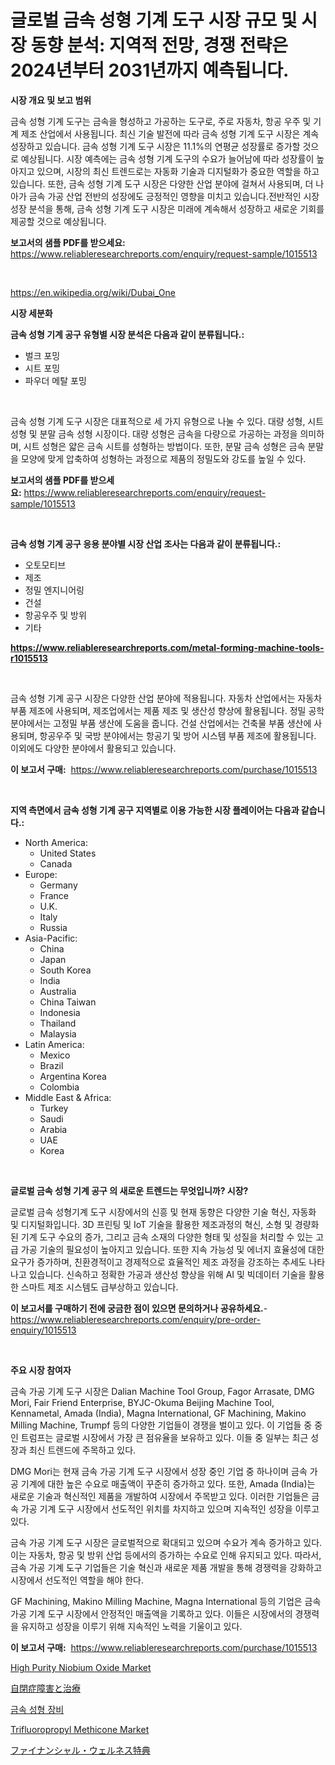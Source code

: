 <p><h1>글로벌 금속 성형 기계 도구 시장 규모 및 시장 동향 분석: 지역적 전망, 경쟁 전략은 2024년부터 2031년까지 예측됩니다.</h1></p><p><strong>시장 개요 및 보고 범위</strong></p>
<p><p>금속 성형 기계 도구는 금속을 형성하고 가공하는 도구로, 주로 자동차, 항공 우주 및 기계 제조 산업에서 사용됩니다. 최신 기술 발전에 따라 금속 성형 기계 도구 시장은 계속 성장하고 있습니다. 금속 성형 기계 도구 시장은 11.1%의 연평균 성장률로 증가할 것으로 예상됩니다. 시장 예측에는 금속 성형 기계 도구의 수요가 늘어남에 따라 성장률이 높아지고 있으며, 시장의 최신 트렌드로는 자동화 기술과 디지털화가 중요한 역할을 하고 있습니다. 또한, 금속 성형 기계 도구 시장은 다양한 산업 분야에 걸쳐서 사용되며, 더 나아가 금속 가공 산업 전반의 성장에도 긍정적인 영향을 미치고 있습니다.전반적인 시장 성장 분석을 통해, 금속 성형 기계 도구 시장은 미래에 계속해서 성장하고 새로운 기회를 제공할 것으로 예상됩니다.</p></p>
<p><strong>보고서의 샘플 PDF를 받으세요:</strong> <a href="https://www.reliableresearchreports.com/enquiry/request-sample/1015513">https://www.reliableresearchreports.com/enquiry/request-sample/1015513</a></p>
<p>&nbsp;</p>
<p><a href="https://en.wikipedia.org/wiki/Dubai_One">https://en.wikipedia.org/wiki/Dubai_One</a></p>
<p><strong>시장 세분화</strong></p>
<p><strong>금속 성형 기계 공구 유형별 시장 분석은 다음과 같이 분류됩니다.:</strong></p>
<p><ul><li>벌크 포밍</li><li>시트 포밍</li><li>파우더 메탈 포밍</li></ul></p>
<p>&nbsp;</p>
<p><p>금속 성형 기계 도구 시장은 대표적으로 세 가지 유형으로 나눌 수 있다. 대량 성형, 시트 성형 및 분말 금속 성형 시장이다. 대량 성형은 금속을 다량으로 가공하는 과정을 의미하며, 시트 성형은 얇은 금속 시트를 성형하는 방법이다. 또한, 분말 금속 성형은 금속 분말을 모양에 맞게 압축하여 성형하는 과정으로 제품의 정밀도와 강도를 높일 수 있다.</p></p>
<p><strong>보고서의 샘플 PDF를 받으세요:</strong>&nbsp;<a href="https://www.reliableresearchreports.com/enquiry/request-sample/1015513">https://www.reliableresearchreports.com/enquiry/request-sample/1015513</a></p>
<p>&nbsp;</p>
<p><strong> 금속 성형 기계 공구 응용 분야별 시장 산업 조사는 다음과 같이 분류됩니다.:</strong></p>
<p><ul><li>오토모티브</li><li>제조</li><li>정밀 엔지니어링</li><li>건설</li><li>항공우주 및 방위</li><li>기타</li></ul></p>
<p><strong><a href="https://www.reliableresearchreports.com/metal-forming-machine-tools-r1015513">https://www.reliableresearchreports.com/metal-forming-machine-tools-r1015513</a></strong></p>
<p>&nbsp;</p>
<p><p>금속 성형 기계 공구 시장은 다양한 산업 분야에 적용됩니다. 자동차 산업에서는 자동차 부품 제조에 사용되며, 제조업에서는 제품 제조 및 생산성 향상에 활용됩니다. 정밀 공학 분야에서는 고정밀 부품 생산에 도움을 줍니다. 건설 산업에서는 건축물 부품 생산에 사용되며, 항공우주 및 국방 분야에서는 항공기 및 방어 시스템 부품 제조에 활용됩니다. 이외에도 다양한 분야에서 활용되고 있습니다.</p></p>
<p><strong>이 보고서 구매:</strong>&nbsp; <a href="https://www.reliableresearchreports.com/purchase/1015513">https://www.reliableresearchreports.com/purchase/1015513</a></p>
<p>&nbsp;</p>
<p><strong>지역 측면에서 금속 성형 기계 공구 지역별로 이용 가능한 시장 플레이어는 다음과 같습니다.:</strong></p>
<p><ul>
    <li>
        North America:
        <ul>
            <li>United States</li>
            <li>Canada</li>
        </ul>
    </li>
    <li>
        Europe:
        <ul>
            <li>Germany</li>
            <li>France</li>
            <li>U.K.</li>
            <li>Italy</li>
            <li>Russia</li>
        </ul>
    </li>
    <li>
        Asia-Pacific:
        <ul>
            <li>China</li>
            <li>Japan</li>
            <li>South Korea</li>
            <li>India</li>
            <li>Australia</li>
            <li>China Taiwan</li>
            <li>Indonesia</li>
            <li>Thailand</li>
            <li>Malaysia</li>
        </ul>
    </li>
    <li>
        Latin America:
        <ul>
            <li>Mexico</li>
            <li>Brazil</li>
            <li>Argentina Korea</li>
            <li>Colombia</li>
        </ul>
    </li>
    <li>
        Middle East & Africa:
        <ul>
            <li>Turkey</li>
            <li>Saudi</li>
            <li>Arabia</li>
            <li>UAE</li>
            <li>Korea</li>
        </ul>
    </li>
    </ul></p>
<p>&nbsp;</p>
<p><strong>글로벌 금속 성형 기계 공구 의 새로운 트렌드는 무엇입니까? 시장?</strong></p>
<p><p>글로벌 금속 성형기계 도구 시장에서의 신흥 및 현재 동향은 다양한 기술 혁신, 자동화 및 디지털화입니다. 3D 프린팅 및 IoT 기술을 활용한 제조과정의 혁신, 소형 및 경량화된 기계 도구 수요의 증가, 그리고 금속 소재의 다양한 형태 및 성질을 처리할 수 있는 고급 가공 기술의 필요성이 높아지고 있습니다. 또한 지속 가능성 및 에너지 효율성에 대한 요구가 증가하며, 친환경적이고 경제적으로 효율적인 제조 과정을 강조하는 추세도 나타나고 있습니다. 신속하고 정확한 가공과 생산성 향상을 위해 AI 및 빅데이터 기술을 활용한 스마트 제조 시스템도 급부상하고 있습니다.</p></p>
<p><strong>이 보고서를 구매하기 전에 궁금한 점이 있으면 문의하거나 공유하세요.</strong>- <a href="https://www.reliableresearchreports.com/enquiry/pre-order-enquiry/1015513">https://www.reliableresearchreports.com/enquiry/pre-order-enquiry/1015513</a></p>
<p>&nbsp;</p>
<p><strong>주요 시장 참여자</strong></p>
<p><p>금속 가공 기계 도구 시장은 Dalian Machine Tool Group, Fagor Arrasate, DMG Mori, Fair Friend Enterprise, BYJC-Okuma Beijing Machine Tool, Kennametal, Amada (India), Magna International, GF Machining, Makino Milling Machine, Trumpf 등의 다양한 기업들이 경쟁을 벌이고 있다. 이 기업들 중 중인 트럼프는 글로벌 시장에서 가장 큰 점유율을 보유하고 있다. 이들 중 일부는 최근 성장과 최신 트렌드에 주목하고 있다.</p><p>DMG Mori는 현재 금속 가공 기계 도구 시장에서 성장 중인 기업 중 하나이며 금속 가공 기계에 대한 높은 수요로 매출액이 꾸준히 증가하고 있다. 또한, Amada (India)는 새로운 기술과 혁신적인 제품을 개발하여 시장에서 주목받고 있다. 이러한 기업들은 금속 가공 기계 도구 시장에서 선도적인 위치를 차지하고 있으며 지속적인 성장을 이루고 있다.</p><p>금속 가공 기계 도구 시장은 글로벌적으로 확대되고 있으며 수요가 계속 증가하고 있다. 이는 자동차, 항공 및 방위 산업 등에서의 증가하는 수요로 인해 유지되고 있다. 따라서, 금속 가공 기계 도구 기업들은 기술 혁신과 새로운 제품 개발을 통해 경쟁력을 강화하고 시장에서 선도적인 역할을 해야 한다.</p><p>GF Machining, Makino Milling Machine, Magna International 등의 기업은 금속 가공 기계 도구 시장에서 안정적인 매출액을 기록하고 있다. 이들은 시장에서의 경쟁력을 유지하고 성장을 이루기 위해 지속적인 노력을 기울이고 있다.</p></p>
<p><strong>이 보고서 구매:</strong>&nbsp;&nbsp;<a href="https://www.reliableresearchreports.com/purchase/1015513">https://www.reliableresearchreports.com/purchase/1015513</a></p>
<p><p><a href="https://medium.com/@bubursruntul3/high-purity-niobium-oxide-market-a-global-and-regional-analysis-2024-2031-ee55fcb10093">High Purity Niobium Oxide Market</a></p><p><a href="https://github.com/TerrellConn/Market-Research-Report-List-2/blob/main/8315172183097.md">自閉症障害と治療</a></p><p><a href="https://github.com/LuckeyCorbin/Market-Research-Report-List-1/blob/main/2713640185716.md">금속 성형 장비</a></p><p><a href="https://github.com/tristaoole5674/Market-Research-Report-List-1/blob/main/trifluoropropyl-methicone-market.md">Trifluoropropyl Methicone Market</a></p><p><a href="https://github.com/RandallRunte2023/Market-Research-Report-List-2/blob/main/2788929183099.md">ファイナンシャル・ウェルネス特典</a></p></p>